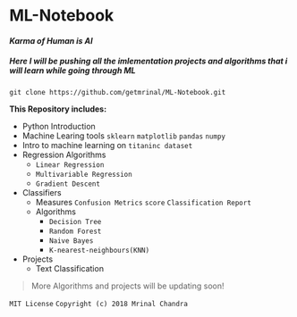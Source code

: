 # ML-Notebook
#### **_Karma of Human is AI_**



##### Here I will be pushing all the imlementation projects and algorithms that i will learn while going through ML 

``` git clone https://github.com/getmrinal/ML-Notebook.git ```

 **This Repository includes:**
 * Python Introduction
 * Machine Learing tools  ```sklearn``` ```matplotlib``` ```pandas``` ```numpy```
 * Intro to machine learning on ```titaninc dataset```
 * Regression Algorithms
 	*  ```Linear Regression ```
	* ```Multivariable Regression```
	* ```Gradient Descent```
 * Classifiers
	* Measures ```Confusion Metrics``` ```score``` ```Classification Report```
	* Algorithms
		* ```Decision Tree```
		* ```Random Forest ```
		* ```Naive Bayes```
		* ```K-nearest-neighbours(KNN)```
* Projects
	* Text Classification
	
>More Algorithms and projects will be updating soon!


``` MIT License ```
```Copyright (c) 2018 Mrinal Chandra```
